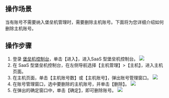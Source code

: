 ## 操作场景
当有账号不需要纳入堡垒机管理时，需要删除主机账号。下面将为您详细介绍如何删除主机账号。

## 操作步骤
1. 登录 [堡垒机控制台](https://console.cloud.tencent.com/cds/bh)，单击【进入】，进入SaaS 型堡垒机控制台。
![](https://main.qcloudimg.com/raw/02d58f75b8b1733f33871fdb0d9f3e84.png)
2. 在 SaaS 型堡垒机控制台，在左侧导航选择【主机管理】>【主机】，进入主机页面。
3. 在主机页面，单击【主机账号数】或【主机账号】，弹出账号管理窗口。
 ![](https://main.qcloudimg.com/raw/8c43ed59065ca6bf698b1d4b69d486aa.png)
4. 在账号管理窗口，选中要删除的主机账号，并单击【删除】。
 ![](https://main.qcloudimg.com/raw/440d6b999d17fa47f54ba3748cbfa4db.png)
5. 在弹出的确定窗口中，单击【确定】，即可删除账号。
![](https://main.qcloudimg.com/raw/f8421660b20f41d3a1358d95a96832bb.png)
